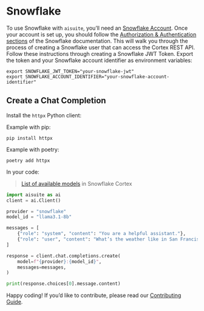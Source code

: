 # Snowflake

To use Snowflake with `aisuite`, you’ll need an [Snowflake Account](https://signup.snowflake.com/). Once your account is set up, you should follow the [Authorization & Authentication sections](https://docs.snowflake.com/en/user-guide/snowflake-cortex/cortex-llm-rest-api#setting-up-authentication) of the Snowflake documentation. This will walk you through the process of creating a Snowflake user that can access the Cortex REST API. Follow these instructions through creating a Snowflake JWT Token. Export the token and your Snowflake account identifier as environment variables:


```shell
export SNOWFLAKE_JWT_TOKEN="your-snowflake-jwt"
export SNOWFLAKE_ACCOUNT_IDENTIFIER="your-snowflake-account-identifier"
```

## Create a Chat Completion

Install the `httpx` Python client:

Example with pip:
```shell
pip install httpx
```

Example with poetry:
```shell
poetry add httpx
```

In your code:

> [List of available models](https://docs.snowflake.com/en/user-guide/snowflake-cortex/cortex-llm-rest-api#required-json-arguments) in Snowflake Cortex

```python
import aisuite as ai
client = ai.Client()

provider = "snowflake"
model_id = "llama3.1-8b"

messages = [
    {"role": "system", "content": "You are a helpful assistant."},
    {"role": "user", "content": "What’s the weather like in San Francisco?"},
]

response = client.chat.completions.create(
    model=f"{provider}:{model_id}",
    messages=messages,
)

print(response.choices[0].message.content)
```

Happy coding! If you’d like to contribute, please read our [Contributing Guide](CONTRIBUTING.md).
